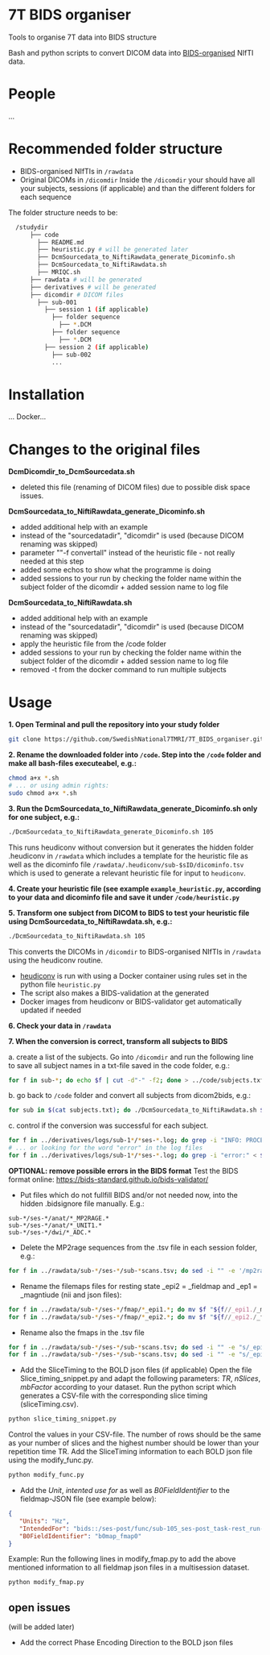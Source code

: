 # 7T BIDS organiser
Tools to organise 7T data into BIDS structure

Bash and python scripts to convert DICOM data into [BIDS-organised](https://bids.neuroimaging.io/) NIfTI data.

# People
...

# Recommended folder structure
- BIDS-organised NIfTIs in `/rawdata`
- Original DICOMs in `/dicomdir`
Inside the `/dicomdir` your should have all your subjects, sessions (if applicable) and than the different folders for each sequence

The folder structure needs to be:
```sh
  /studydir
      ├── code
        ├── README.md
        ├── heuristic.py # will be generated later
        ├── DcmSourcedata_to_NiftiRawdata_generate_Dicominfo.sh
        ├── DcmSourcedata_to_NiftiRawdata.sh
        ├── MRIQC.sh      
      ├── rawdata # will be generated
      ├── derivatives # will be generated
      ├── dicomdir # DICOM files
        ├── sub-001
          ├── session 1 (if applicable)
            ├── folder sequence
              ├── *.DCM
            ├── folder sequence
              ├── *.DCM
          ├── session 2 (if applicable)
            ├── sub-002
            ...
```

# Installation
... Docker...

# Changes to the original files
**DcmDicomdir_to_DcmSourcedata.sh**
- deleted this file (renaming of DICOM files) due to possible disk space issues.

**DcmSourcedata_to_NiftiRawdata_generate_Dicominfo.sh**
- added additional help with an example
- instead of the "sourcedatadir", "dicomdir" is used (because DICOM renaming was skipped)
- parameter ""-f convertall" instead of the heuristic file - not really needed at this step
- added some echos to show what the programme is doing
- added sessions to your run by checking the folder name within the subject folder of the dicomdir + added session name to log file

**DcmSourcedata_to_NiftiRawdata.sh**
- added additional help with an example
- instead of the "sourcedatadir", "dicomdir" is used (because DICOM renaming was skipped)
- apply the heuristic file from the /code folder
- added sessions to your run by checking the folder name within the subject folder of the dicomdir + added session name to log file
- removed -t from the docker command to run multiple subjects


# Usage
**1. Open Terminal and pull the repository into your study folder**
```bash
git clone https://github.com/SwedishNational7TMRI/7T_BIDS_organiser.git
```

**2. Rename the downloaded folder into `/code`. Step into the `/code` folder and make all bash-files executeabel, e.g.:**
```bash
chmod a+x *.sh
# ... or using admin rights:
sudo chmod a+x *.sh
```

**3. Run the DcmSourcedata_to_NiftiRawdata_generate_Dicominfo.sh only for one subject, e.g.:**
```bash
./DcmSourcedata_to_NiftiRawdata_generate_Dicominfo.sh 105
```
This runs heudiconv without conversion but it generates the hidden folder .heudiconv in `/rawdata` which includes a template for the heuristic file as well as the dicominfo file `/rawdata/.heudiconv/sub-$sID/dicominfo.tsv` which is used to generate a relevant heuristic file for input to `heudiconv`.

**4. Create your heuristic file (see example `example_heuristic.py`, according to your data and dicominfo file and save it under `/code/heuristic.py`**

**5. Transform one subject from DICOM to BIDS to test your heuristic file using DcmSourcedata_to_NiftiRawdata.sh, e.g.:**
```bash
./DcmSourcedata_to_NiftiRawdata.sh 105
```
This converts the DICOMs in `/dicomdir` to BIDS-organised NIfTIs in `/rawdata` using the heudiconv routine.
- [heudiconv](https://github.com/nipy/heudiconv) is run with using a Docker container using rules set in the python file `heuristic.py`
- The script also makes a BIDS-validation at the generated
- Docker images from heudiconv or BIDS-validator get automatically updated if needed

**6. Check your data in `/rawdata`**

**7. When the conversion is correct, transform all subjects to BIDS**

a. create a list of the subjects. Go into `/dicomdir` and run the following line to save all subject names in a txt-file saved in the code folder, e.g.:
```bash
for f in sub-*; do echo $f | cut -d"-" -f2; done > ../code/subjects.txt
```

b. go back to `/code` folder and convert all subjects from dicom2bids, e.g.:
```bash
for sub in $(cat subjects.txt); do ./DcmSourcedata_to_NiftiRawdata.sh $sub; done
```

c. control if the conversion was successful for each subject.
```bash
for f in ../derivatives/logs/sub-1*/*ses-*.log; do grep -i "INFO: PROCESSING DONE:" < $f; echo $f; done
# ... or looking for the word "error" in the log files
for f in ../derivatives/logs/sub-1*/*ses-*.log; do grep -i "error:" < $f; echo $f; done
```

**OPTIONAL: remove possible errors in the BIDS format**
Test the BIDS format online: https://bids-standard.github.io/bids-validator/

- Put files which do not fullfill BIDS and/or not needed now, into the hidden .bidsignore file manually. E.g.:
```text
sub-*/ses-*/anat/*_MP2RAGE.*
sub-*/ses-*/anat/*_UNIT1.*
sub-*/ses-*/dwi/*_ADC.*
```

- Delete the MP2rage sequences from the .tsv file in each session folder, e.g.:
```bash
for f in ../rawdata/sub-*/ses-*/sub-*scans.tsv; do sed -i "" -e '/mp2rage/Id' $f ; done
```

- Rename the filemaps files for resting state _epi2 = _fieldmap and _ep1 = _magntiude (nii and json files):
```bash
for f in ../rawdata/sub-*/ses-*/fmap/*_epi1.*; do mv $f "${f//_epi1./_magnitude.}" ; done
for f in ../rawdata/sub-*/ses-*/fmap/*_epi2.*; do mv $f "${f//_epi2./_fieldmap.}" ; done
```

- Rename also the fmaps in the .tsv file
```bash
for f in ../rawdata/sub-*/ses-*/sub-*scans.tsv; do sed -i "" -e "s/_epi1/_magnitude/" $f; done
for f in ../rawdata/sub-*/ses-*/sub-*scans.tsv; do sed -i "" -e "s/_epi2/_fieldmap/" $f; done
```

- Add the SliceTiming to the BOLD json files (if applicable)
Open the file Slice_timing_snippet.py and adapt the following parameters: *TR*, *nSlices*, *mbFactor* according to your dataset. Run the python script which generates a CSV-file with the corresponding slice timing (sliceTiming.csv).
```bash
python slice_timing_snippet.py
```
Control the values in your CSV-file. The number of rows should be the same as your number of slices and the highest number should be lower than your repetition time TR. Add the SliceTiming information to each BOLD json file using the modify_func.py.
```bash
python modify_func.py
```

- Add the *Unit*, *intented use for* as well as *B0FieldIdentifier* to the fieldmap-JSON file (see example below):
```json
{
   "Units": "Hz",
   "IntendedFor": "bids::/ses-post/func/sub-105_ses-post_task-rest_run-1_bold.nii.gz",
   "B0FieldIdentifier": "b0map_fmap0"
}
```
Example: Run the following lines in modify_fmap.py to add the above mentioned information to all fieldmap json files in a multisession dataset.
```bash
python modify_fmap.py
```


## open issues
(will be added later)
- Add the correct Phase Encoding Direction to the BOLD json files

